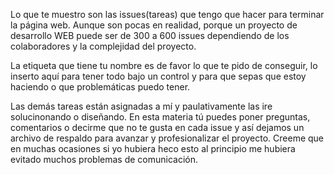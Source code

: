 Lo que te muestro son las issues(tareas) que tengo que hacer para terminar la página web. Aunque son pocas en realidad, porque un proyecto de desarrollo WEB puede ser de 300 a 600 issues dependiendo de los colaboradores y la complejidad del proyecto.

La etiqueta que tiene tu nombre es de favor lo que te pido de conseguir, lo inserto aquí para tener todo bajo un control y para que sepas que estoy haciendo o que problemáticas puedo tener.

Las demás tareas están asignadas a mí y paulativamente las ire solucinonando o diseñando. En esta materia tú puedes poner preguntas, comentarios o decirme que no te gusta en cada issue y así dejamos un archivo de respaldo para avanzar y profesionalizar el proyecto. Creeme que en muchas ocasiones si yo hubiera heco esto al principio me hubiera evitado muchos problemas de comunicación.
